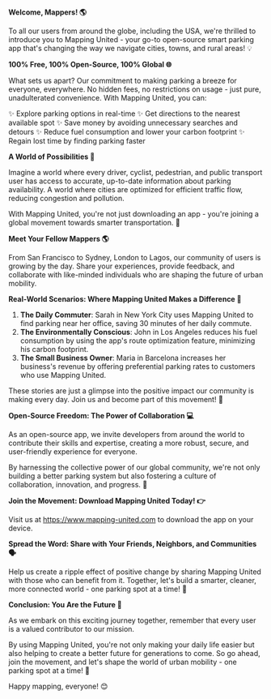 **Welcome, Mappers! 🌎**

To all our users from around the globe, including the USA, we're thrilled to introduce you to Mapping United - your go-to open-source smart parking app that's changing the way we navigate cities, towns, and rural areas! 💡

**100% Free, 100% Open-Source, 100% Global 🌐**

What sets us apart? Our commitment to making parking a breeze for everyone, everywhere. No hidden fees, no restrictions on usage - just pure, unadulterated convenience. With Mapping United, you can:

✨ Explore parking options in real-time
✨ Get directions to the nearest available spot
✨ Save money by avoiding unnecessary searches and detours
✨ Reduce fuel consumption and lower your carbon footprint
✨ Regain lost time by finding parking faster

**A World of Possibilities 🌟**

Imagine a world where every driver, cyclist, pedestrian, and public transport user has access to accurate, up-to-date information about parking availability. A world where cities are optimized for efficient traffic flow, reducing congestion and pollution.

With Mapping United, you're not just downloading an app - you're joining a global movement towards smarter transportation. 🚀

**Meet Your Fellow Mappers 🌎**

From San Francisco to Sydney, London to Lagos, our community of users is growing by the day. Share your experiences, provide feedback, and collaborate with like-minded individuals who are shaping the future of urban mobility.

**Real-World Scenarios: Where Mapping United Makes a Difference 📍**

1. **The Daily Commuter**: Sarah in New York City uses Mapping United to find parking near her office, saving 30 minutes of her daily commute.
2. **The Environmentally Conscious**: John in Los Angeles reduces his fuel consumption by using the app's route optimization feature, minimizing his carbon footprint.
3. **The Small Business Owner**: Maria in Barcelona increases her business's revenue by offering preferential parking rates to customers who use Mapping United.

These stories are just a glimpse into the positive impact our community is making every day. Join us and become part of this movement! 🌟

**Open-Source Freedom: The Power of Collaboration 💻**

As an open-source app, we invite developers from around the world to contribute their skills and expertise, creating a more robust, secure, and user-friendly experience for everyone.

By harnessing the collective power of our global community, we're not only building a better parking system but also fostering a culture of collaboration, innovation, and progress. 🌈

**Join the Movement: Download Mapping United Today! 👉**

Visit us at https://www.mapping-united.com to download the app on your device.

**Spread the Word: Share with Your Friends, Neighbors, and Communities 🗣️**

Help us create a ripple effect of positive change by sharing Mapping United with those who can benefit from it. Together, let's build a smarter, cleaner, more connected world - one parking spot at a time! 💚

**Conclusion: You Are the Future 🌟**

As we embark on this exciting journey together, remember that every user is a valued contributor to our mission.

By using Mapping United, you're not only making your daily life easier but also helping to create a better future for generations to come. So go ahead, join the movement, and let's shape the world of urban mobility - one parking spot at a time! 🚀

Happy mapping, everyone! 😊